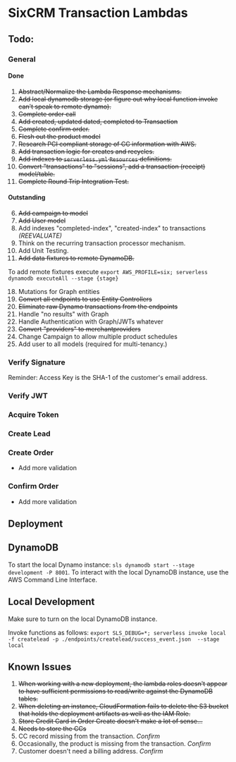 # SixCRM Transaction Lambdas

## Todo:

### General

#### Done
1.  ~~Abstract/Normalize the Lambda Response mechanisms.~~
2.  ~~Add local dynamodb storage (or figure out why local function invoke can't speak to remote dynamo).~~
3.  ~~Complete order call~~
4.  ~~Add created, updated dated, completed to Transaction~~
5.  ~~Complete confirm order.~~
7.  ~~Flesh out the product model~~
8.  ~~Research PCI compliant storage of CC information with AWS.~~
11.  ~~Add transaction logic for creates and recycles.~~
13.  ~~Add indexes to `serverless.yml` `Resources` definitions.~~ 
15.  ~~Convert "transactions" to "sessions", add a transaction (receipt) model/table.~~
16.  ~~Complete Round Trip Integration Test.~~

#### Outstanding

6.  ~~Add campaign to model~~
9.  ~~Add User model~~
10.  Add indexes "completed-index", "created-index" to transactions *(REEVALUATE)*
12.  Think on the recurring transaction processor mechanism.
14.  Add Unit Testing.
17.  ~~Add data fixtures to remote DynamoDB.~~

To add remote fixtures execute `export AWS_PROFILE=six; serverless dynamodb executeAll --stage {stage}`

18.  Mutations for Graph entities
19.  ~~Convert all endpoints to use Entity Controllers~~
20.  ~~Eliminate raw Dynamo transactions from the endpoints~~
21.  Handle "no results" with Graph
22.  Handle Authentication with Graph/JWTs whatever
23.  ~~Convert "providers" to merchantproviders~~
24.  Change Campaign to allow multiple product schedules
25.  Add user to all models (required for multi-tenancy.)

### Verify Signature

Reminder:  Access Key is the SHA-1  of the customer's email address.

### Verify JWT

### Acquire Token

### Create Lead

### Create Order

* Add more validation

### Confirm Order

* Add more validation

## Deployment

## DynamoDB

To start the local Dynamo instance: `sls dynamodb start --stage development -P 8001`.  To interact with the local DynamoDB instance, use the AWS Command Line Interface.  

## Local Development

Make sure to turn on the local DynamoDB instance.

Invoke functions as follows: `export SLS_DEBUG=*; serverless invoke local -f createlead -p ./endpoints/createlead/success_event.json  --stage local`

## Known Issues

1.  ~~When working with a new deployment, the lambda roles doesn't appear to have sufficient permissions to read/write against the DynamoDB tables.~~
2.  ~~When deleting an instance, CloudFormation fails to delete the S3 bucket that holds the deployment artifacts as well as the IAM Role.~~
3.  ~~Store Credit Card in Order Create doesn't make a lot of sense...~~
4.  ~~Needs to store the CCs~~
5.  CC record missing from the transaction. *Confirm*
6.  Occasionally, the product is missing from the transaction. *Confirm*
7.  Customer doesn't need a billing address. *Confirm*


